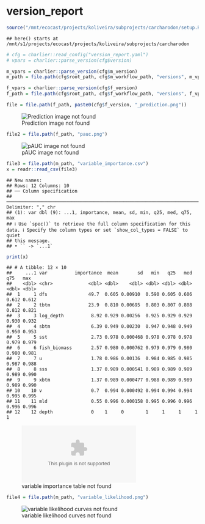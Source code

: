version_report
================

``` r
source("/mnt/ecocast/projects/koliveira/subprojects/carcharodon/setup.R")
```

    ## here() starts at /mnt/s1/projects/ecocast/projects/koliveira/subprojects/carcharodon

``` r
# cfg = charlier::read_config("version_report.yaml")
# vpars = charlier::parse_version(cfg$version)

m_vpars = charlier::parse_version(cfg$m_version)
m_path = file.path(cfg$root_path, cfg$m_workflow_path, "versions", m_vpars[["major"]], m_vpars[["minor"]], cfg$m_version)

f_vpars = charlier::parse_version(cfg$f_version)
f_path = file.path(cfg$root_path, cfg$f_workflow_path, "versions", f_vpars[["major"]], f_vpars[["minor"]], cfg$f_version)
```

``` r
file = file.path(f_path, paste0(cfg$f_version, "_prediction.png"))
```

<figure>
<img
src="/mnt/s1/projects/ecocast/projects/koliveira/subprojects/carcharodon/workflows/forecast_workflow/versions/v01/0030/v01.0030.08/v01.0030.08_prediction.png"
alt="Prediction image not found" />
<figcaption aria-hidden="true">Prediction image not found</figcaption>
</figure>

``` r
file2 = file.path(f_path, "pauc.png")
```

<figure>
<img
src="/mnt/s1/projects/ecocast/projects/koliveira/subprojects/carcharodon/workflows/forecast_workflow/versions/v01/0030/v01.0030.08/pauc.png"
alt="pAUC image not found" />
<figcaption aria-hidden="true">pAUC image not found</figcaption>
</figure>

``` r
file3 = file.path(m_path, "variable_importance.csv")
x = readr::read_csv(file3)
```

    ## New names:
    ## Rows: 12 Columns: 10
    ## ── Column specification
    ## ──────────────────────────────────────────────────────────────────────────────────────────────────────────────────────── Delimiter: "," chr
    ## (1): var dbl (9): ...1, importance, mean, sd, min, q25, med, q75, max
    ## ℹ Use `spec()` to retrieve the full column specification for this data. ℹ Specify the column types or set `show_col_types = FALSE` to quiet
    ## this message.
    ## • `` -> `...1`

``` r
print(x)
```

    ## # A tibble: 12 × 10
    ##     ...1 var          importance  mean       sd   min   q25   med   q75   max
    ##    <dbl> <chr>             <dbl> <dbl>    <dbl> <dbl> <dbl> <dbl> <dbl> <dbl>
    ##  1     1 dfs               49.7  0.605 0.00910  0.590 0.605 0.606 0.612 0.612
    ##  2     2 tbtm              23.9  0.810 0.00695  0.803 0.807 0.808 0.812 0.821
    ##  3     3 log_depth          8.92 0.929 0.00256  0.925 0.929 0.929 0.930 0.932
    ##  4     4 sbtm               6.39 0.949 0.00230  0.947 0.948 0.949 0.950 0.953
    ##  5     5 sst                2.73 0.978 0.000468 0.978 0.978 0.978 0.979 0.979
    ##  6     6 fish_biomass       2.57 0.980 0.000762 0.979 0.979 0.980 0.980 0.981
    ##  7     7 u                  1.78 0.986 0.00136  0.984 0.985 0.985 0.987 0.988
    ##  8     8 sss                1.37 0.989 0.000541 0.989 0.989 0.989 0.989 0.990
    ##  9     9 xbtm               1.37 0.989 0.000477 0.988 0.989 0.989 0.989 0.990
    ## 10    10 v                  0.7  0.994 0.000492 0.994 0.994 0.994 0.995 0.995
    ## 11    11 mld                0.55 0.996 0.000158 0.995 0.996 0.996 0.996 0.996
    ## 12    12 depth              0    1     0        1     1     1     1     1

<figure>
<embed
src="/mnt/s1/projects/ecocast/projects/koliveira/subprojects/carcharodon/workflows/modeling_workflow/versions/v01/003/v01.003.08/variable_importance.csv" />
<figcaption aria-hidden="true">variable importance table not
found</figcaption>
</figure>

``` r
file4 = file.path(m_path, "variable_likelihood.png")
```

<figure>
<img
src="/mnt/s1/projects/ecocast/projects/koliveira/subprojects/carcharodon/workflows/modeling_workflow/versions/v01/003/v01.003.08/variable_likelihood.png"
alt="variable likelihood curves not found" />
<figcaption aria-hidden="true">variable likelihood curves not
found</figcaption>
</figure>
